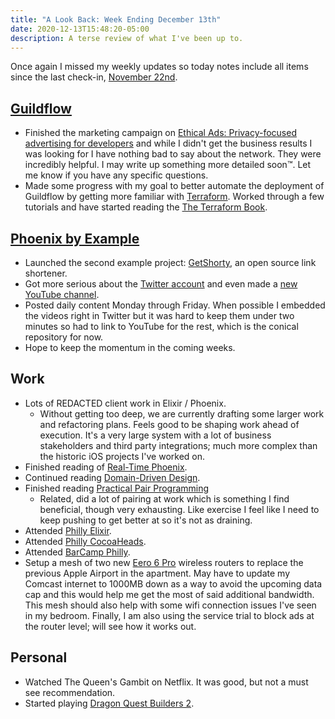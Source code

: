 ```yaml
---
title: "A Look Back: Week Ending December 13th"
date: 2020-12-13T15:48:20-05:00
description: A terse review of what I've been up to.
---
```


Once again I missed my weekly updates so today notes include all items since the last check-in, [November 22nd](/posts/2020/11/look-back-nov-22/).

## [Guildflow](https://guildflow.com/) 

* Finished the marketing campaign on [Ethical Ads: Privacy-focused advertising for developers](https://www.ethicalads.io/) and while I didn't get the business results I was looking for I have nothing bad to say about the network. They were incredibly helpful. I may write up something more detailed soon™. Let me know if you have any specific questions.
* Made some progress with my goal to better automate the deployment of Guildflow by getting more familiar with [Terraform](https://www.terraform.io/). Worked through a few tutorials and have started reading the [The Terraform Book](https://terraformbook.com/).

## [Phoenix by Example](https://twitter.com/PhoenixExamples) 

* Launched the second example project: [GetShorty](https://github.com/phoenix-by-example/get_shorty), an open source link shortener.
* Got more serious about the [Twitter account](https://twitter.com/PhoenixExamples) and even made a [new YouTube channel](https://www.youtube.com/channel/UC1A6NCyogLWT7t4K3TuVQ4g).
* Posted daily content Monday through Friday. When possible I embedded the videos right in Twitter but it was hard to keep them under two minutes so had to link to YouTube for the rest, which is the conical repository for now.
* Hope to keep the momentum in the coming weeks.

## Work

* Lots of REDACTED client work in Elixir / Phoenix.
  * Without getting too deep, we are currently drafting some larger work and refactoring plans. Feels good to be shaping work ahead of execution. It's a very large system with a lot of business stakeholders and third party integrations; much more complex than the historic iOS projects I've worked on.
* Finished reading of [Real-Time Phoenix](https://pragprog.com/titles/sbsockets/real-time-phoenix/).
* Continued reading [Domain-Driven Design](https://www.goodreads.com/book/show/179133.Domain_Driven_Design).
* Finished reading [Practical Pair Programming](https://www.goodreads.com/book/show/54453243-practical-pair-programming)
  * Related, did a lot of pairing at work which is something I find beneficial, though very exhausting. Like exercise I feel like I need to keep pushing to get better at so it's not as draining.
* Attended [Philly Elixir](https://phillyelixir.guildflow.com/).
* Attended [Philly CocoaHeads](http://phillycocoa.org/).
* Attended [BarCamp Philly](https://twitter.com/BarCampPhilly).
* Setup a mesh of two new [Eero 6 Pro](https://eero.com/shop/eero-pro-6) wireless routers to replace the previous Apple Airport in the apartment. May have to update my Comcast internet to 1000MB down as a way to avoid the upcoming data cap and this would help me get the most of said additional bandwidth. This mesh should also help with some wifi connection issues I've seen in my bedroom. Finally, I am also using the service trial to block ads at the router level; will see how it works out.

## Personal

* Watched The Queen's Gambit on Netflix. It was good, but not a must see recommendation.
* Started playing [Dragon Quest Builders 2](https://www.metacritic.com/game/playstation-4/dragon-quest-builders-2).
